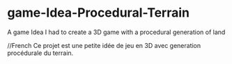 # game-Idea-Procedural-Terrain
A game Idea I had to create a 3D game with a procedural generation of land




//French
Ce projet est une petite idée de jeu en 3D avec generation procédurale du terrain.
